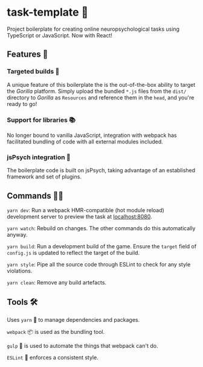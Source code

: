 # task-template 🧠

Project boilerplate for creating online neuropsychological tasks using TypeScript or JavaScript. Now with React!

## Features 🌈

### Targeted builds 🎯

A unique feature of this boilerplate the is the out-of-the-box ability to target the _Gorilla_ platform. Simply upload the bundled `*.js` files from the `dist/` directory to _Gorilla_ as `Resources` and reference them in the `head`, and you're ready to go!

### Support for libraries 📚

No longer bound to vanilla JavaScript, integration with webpack has facilitated bundling of code with all external modules included.

### jsPsych integration 🧠

The boilerplate code is built on jsPsych, taking advantage of an established framework and set of plugins.

## Commands 👨‍💻

`yarn dev`: Run a webpack HMR-compatible (hot module reload) development server to preview the task at [localhost:8080](localhost:8080).

`yarn watch`: Rebuild on changes. The other commands do this automatically anyway.

`yarn build`: Run a development build of the game. Ensure the `target` field of `config.js` is updated to reflect the target of the build.

`yarn style`: Pipe all the source code through ESLint to check for any style violations.

`yarn clean`: Remove any build artefacts.

## Tools 🛠

Uses `yarn` 🧶 to manage dependencies and packages. 

`webpack` 📦 is used as the bundling tool. 

`gulp` 🥤 is used to automate the things that webpack can't do. 

`ESLint` 💅 enforces a consistent style.